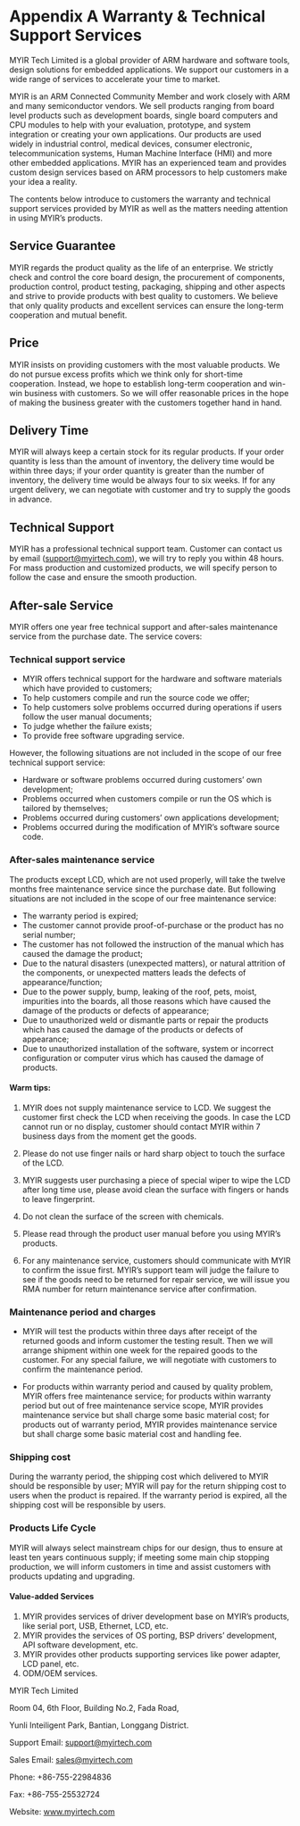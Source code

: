 # Appendix A Warranty & Technical Support Services

MYIR Tech Limited is a global provider of ARM hardware and software tools, design solutions for embedded applications. We support our customers in a wide range of services to accelerate your time to market.

MYIR is an ARM Connected Community Member and work closely with ARM and many semiconductor vendors. We sell products ranging from board level products such as development boards, single board computers and CPU modules to help with your evaluation, prototype, and system integration or creating your own applications. Our products are used widely in industrial control, medical devices, consumer electronic, telecommunication systems, Human Machine Interface (HMI) and more other embedded
applications. MYIR has an experienced team and provides custom design services based on ARM processors to help customers make your idea a reality.

The contents below introduce to customers the warranty and technical support services provided by MYIR as well as the matters needing attention in using MYIR’s products. 

## Service Guarantee

MYIR regards the product quality as the life of an enterprise. We strictly check and control the core board design, the procurement of components, production control, product testing, packaging, shipping and other aspects and strive to provide products with best quality to customers. We believe that only quality products and excellent services can ensure the long-term cooperation and mutual benefit. 

## Price

MYIR insists on providing customers with the most valuable products. We do not pursue excess profits which we think only for short-time cooperation. Instead, we hope to establish long-term cooperation and win-win business with customers. So we will offer reasonable prices in the hope of making the business greater with the customers together hand in hand. 


## Delivery Time

MYIR will always keep a certain stock for its regular products. If your order quantity is less than the amount of inventory, the delivery time would be within three days; if your order quantity is greater than the number of inventory, the delivery time would be always four to six weeks. If for any urgent delivery, we can negotiate with customer and try to supply the goods in advance.

## Technical Support

MYIR has a professional technical support team. Customer can contact us by email (support@myirtech.com), we will try to reply you within 48 hours. For mass production and customized products, we will specify person to follow the case and ensure the smooth production.

## After-sale Service

MYIR offers one year free technical support and after-sales maintenance service from the purchase date. The service covers: 

### Technical support service

* MYIR offers technical support for the hardware and software materials which have provided to customers;
* To help customers compile and run the source code we offer;
* To help customers solve problems occurred during operations if users follow the user manual documents;
* To judge whether the failure exists;
* To provide free software upgrading service.

However, the following situations are not included in the scope of our free technical support service:

* Hardware or software problems occurred during customers’ own development;
* Problems occurred when customers compile or run the OS which is tailored by themselves;
* Problems occurred during customers’ own applications development;
* Problems occurred during the modification of MYIR’s software source code. 

### After-sales maintenance service

The products except LCD, which are not used properly, will take the twelve months free maintenance service since the purchase date. But following situations are not included in the scope of our free maintenance service:

* The warranty period is expired;
* The customer cannot provide proof-of-purchase or the product has no serial number;
* The customer has not followed the instruction of the manual which has caused the damage the product;
* Due to the natural disasters (unexpected matters), or natural attrition of the components, or unexpected matters leads the defects of appearance/function;
* Due to the power supply, bump, leaking of the roof, pets, moist, impurities into the boards, all those reasons which have caused the damage of the products or defects of appearance;
* Due to unauthorized weld or dismantle parts or repair the products which has caused the damage of the products or defects of appearance;
* Due to unauthorized installation of the software, system or incorrect configuration or computer virus which has caused the damage of products.

#### Warm tips:

1. MYIR does not supply maintenance service to LCD. We suggest the customer first check the LCD when receiving the goods. In case the LCD cannot run or no display, customer should contact MYIR within 7 business days from the moment get the goods.

2. Please do not use finger nails or hard sharp object to touch the surface of the LCD.

3. MYIR suggests user purchasing a piece of special wiper to wipe the LCD after long time use, please avoid clean the surface with fingers or hands to leave fingerprint. 

4. Do not clean the surface of the screen with chemicals. 

5. Please read through the product user manual before you using MYIR’s products.

6. For any maintenance service, customers should communicate with MYIR to confirm the issue first. MYIR’s support team will judge the failure to see if the goods need to be returned for repair service, we will issue you RMA number for return maintenance service after confirmation.

### Maintenance period and charges

* MYIR will test the products within three days after receipt of the returned goods and inform customer the testing result. Then we will arrange shipment within one week for the repaired goods to the customer. For any special failure, we will negotiate with customers to confirm the maintenance period.

* For products within warranty period and caused by quality problem, MYIR offers free maintenance service; for products within warranty period but out of free maintenance service scope, MYIR provides maintenance service but shall charge some basic material cost; for products out of warranty period, MYIR provides maintenance service but shall charge some basic material cost and handling fee. 

### Shipping cost

During the warranty period, the shipping cost which delivered to MYIR should be responsible by user; MYIR will pay for the return shipping cost to users when the product is repaired. If the warranty period is expired, all the shipping cost will be responsible by users.

### Products Life Cycle

MYIR will always select mainstream chips for our design, thus to ensure at least ten years continuous supply; if meeting some main chip stopping production, we will inform customers in time and assist customers with products updating and upgrading. 

#### Value-added Services

1. MYIR provides services of driver development base on MYIR’s products, like serial port, USB, Ethernet, LCD, etc. 
2. MYIR provides the services of OS porting, BSP drivers’ development, API software development, etc.
3. MYIR provides other products supporting services like power adapter, LCD panel, etc.
4. ODM/OEM services.


MYIR Tech Limited

Room 04, 6th Floor, Building No.2, Fada Road,

Yunli Inteiligent Park, Bantian, Longgang District.

Support Email: support@myirtech.com

Sales Email: sales@myirtech.com 

Phone: +86-755-22984836

Fax: +86-755-25532724

Website: www.myirtech.com
